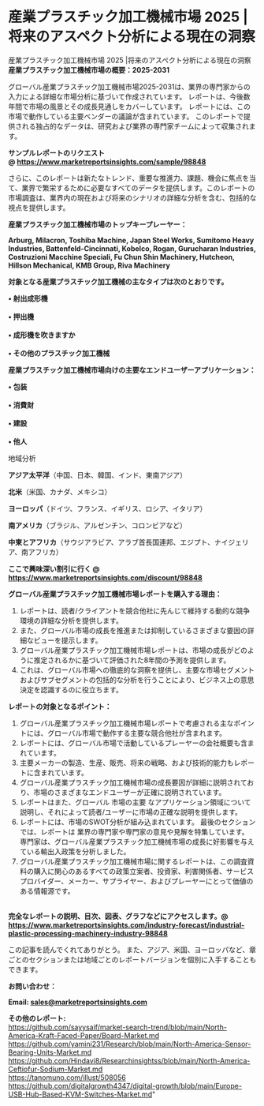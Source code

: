 # 産業プラスチック加工機械市場 2025 |将来のアスペクト分析による現在の洞察
産業プラスチック加工機械市場 2025 |将来のアスペクト分析による現在の洞察
<strong><b>産業プラスチック加工機械市場の概要：2025-2031</b></strong>

グローバル産業プラスチック加工機械市場2025-2031は、業界の専門家からの入力による詳細な市場分析に基づいて作成されています。 レポートは、今後数年間で市場の風景とその成長見通しをカバーしています。 レポートには、この市場で動作している主要ベンダーの議論が含まれています。 このレポートで提供される独占的なデータは、研究および業界の専門家チームによって収集されます。

<strong>サンプルレポートのリクエスト @ <a href=https://www.marketreportsinsights.com/sample/98848>https://www.marketreportsinsights.com/sample/98848</a></strong>

さらに、このレポートは新たなトレンド、重要な推進力、課題、機会に焦点を当て、業界で繁栄するために必要なすべてのデータを提供します。このレポートの市場調査は、業界内の現在および将来のシナリオの詳細な分析を含む、包括的な視点を提供します。

<strong>産業プラスチック加工機械市場のトップキープレーヤー：</strong>

<strong>Arburg, Milacron, Toshiba Machine, Japan Steel Works, Sumitomo Heavy Industries, Battenfeld-Cincinnati, Kobelco, Rogan, Gurucharan Industries, Costruzioni Macchine Speciali, Fu Chun Shin Machinery, Hutcheon, Hillson Mechanical, KMB Group, Riva Machinery</strong>

<strong><b>対象となる産業プラスチック加工機械の主なタイプは次のとおりです。</b></strong>

<strong>• 射出成形機<br><br>• 押出機<br><br>• 成形機を吹きますか<br><br>• その他のプラスチック加工機械</strong>

<strong><b>産業プラスチック加工機械市場向けの主要なエンドユーザーアプリケーション：</b></strong>

<strong>• 包装<br><br>• 消費財<br><br>• 建設<br><br>• 他人</strong>

 地域分析

<strong><b>アジア太平洋</b></strong>（中国、日本、韓国、インド、東南アジア）

<strong><b>北米</b></strong>（米国、カナダ、メキシコ）

<strong><b>ヨーロッパ</b></strong>（ドイツ、フランス、イギリス、ロシア、イタリア）

<strong><b>南アメリカ</b></strong>（ブラジル、アルゼンチン、コロンビアなど）

<strong><b>中東とアフリカ</b></strong>（サウジアラビア、アラブ首長国連邦、エジプト、ナイジェリア、南アフリカ）

<strong>ここで興味深い割引に行く @ <a href=https://www.marketreportsinsights.com/discount/98848>https://www.marketreportsinsights.com/discount/98848</a></strong>

<strong><b>グローバル産業プラスチック加工機械市場レポートを購入する理由：</b></strong>
<ol>
  <li>レポートは、読者/クライアントを競合他社に先んじて維持する動的な競争環境の詳細な分析を提供します。</li>
  <li>また、グローバル市場の成長を推進または抑制しているさまざまな要因の詳細なビューを提示します。</li>
  <li>グローバル産業プラスチック加工機械市場レポートは、市場の成長がどのように推定されるかに基づいて評価された8年間の予測を提供します。</li>
  <li>これは、グローバル市場への徹底的な洞察を提供し、主要な市場セグメントおよびサブセグメントの包括的な分析を行うことにより、ビジネス上の意思決定を認識するのに役立ちます。</li>
</ol>
<strong><b>レポートの対象となるポイント：</b></strong>
<ol>
  <li>グローバル産業プラスチック加工機械市場レポートで考慮される主なポイントには、グローバル市場で動作する主要な競合他社が含まれます。</li>
  <li>レポートには、グローバル市場で活動しているプレーヤーの会社概要も含まれています。</li>
  <li>主要メーカーの製造、生産、販売、将来の戦略、および技術的能力もレポートに含まれています。</li>
  <li>グローバル産業プラスチック加工機械市場の成長要因が詳細に説明されており、市場のさまざまなエンドユーザーが正確に説明されています。</li>
  <li>レポートはまた、グローバル 市場の主要 なアプリケーション領域について説明し、それによって読者/ユーザーに市場の正確な説明を提供します。</li>
  <li>レポートには、市場のSWOT分析が組み込まれています。 最後のセクションでは、レポートは 業界の専門家や専門家の意見や見解を特集しています。 専門家は、グローバル産業プラスチック加工機械市場の成長に好影響を与えている輸出入政策を分析しました。</li>
  <li>グローバル産業プラスチック加工機械市場に関するレポートは、この調査資料の購入に関心のあるすべての政策立案者、投資家、利害関係者、サービスプロバイダー、メーカー、サプライヤー、およびプレーヤーにとって価値のある情報源です。</li>
</ol><br>
<strong>完全なレポートの説明、目次、図表、グラフなどにアクセスします。@ <a href=https://www.marketreportsinsights.com/industry-forecast/industrial-plastic-processing-machinery-industry-98848>https://www.marketreportsinsights.com/industry-forecast/industrial-plastic-processing-machinery-industry-98848</a></strong>

この記事を読んでくれてありがとう。 また、アジア、米国、ヨーロッパなど、章ごとのセクションまたは地域ごとのレポートバージョンを個別に入手することもできます。

<strong><b>お問い合わせ：</b></strong>

<strong>Email: </strong><a href=mailto:sales@marketreportsinsights.com><strong>sales@marketreportsinsights.com</strong></a>

<strong>その他のレポート:</strong>
<br>
<a href=https://github.com/sayysaif/market-search-trend/blob/main/North-America-Kraft-Faced-Paper/Board-Market.md>https://github.com/sayysaif/market-search-trend/blob/main/North-America-Kraft-Faced-Paper/Board-Market.md</a>
<br>
<a href=https://github.com/yamini231/Research/blob/main/North-America-Sensor-Bearing-Units-Market.md>https://github.com/yamini231/Research/blob/main/North-America-Sensor-Bearing-Units-Market.md</a>
<br>
<a href=https://github.com/Hindavi8/Researchinsightss/blob/main/North-America-Ceftiofur-Sodium-Market.md>https://github.com/Hindavi8/Researchinsightss/blob/main/North-America-Ceftiofur-Sodium-Market.md</a>
<br>
<a href=https://tanomuno.com/illust/508056>https://tanomuno.com/illust/508056</a>
<br>
<a href=https://github.com/digitalgrowth4347/digital-growth/blob/main/Europe-USB-Hub-Based-KVM-Switches-Market.md>https://github.com/digitalgrowth4347/digital-growth/blob/main/Europe-USB-Hub-Based-KVM-Switches-Market.md</a>"
